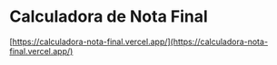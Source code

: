 # Calculadora de Nota Final

[https://calculadora-nota-final.vercel.app/](https://calculadora-nota-final.vercel.app/)
